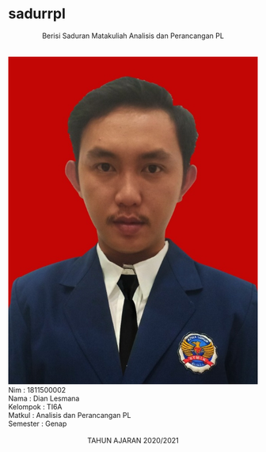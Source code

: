 # sadurrpl
<center>Berisi Saduran Matakuliah Analisis dan Perancangan PL</center><br>
<br>
<img src="1811500002.jpg">
<br>
<left>Nim      : 1811500002<br>
<left>Nama     : Dian Lesmana<br>
<left>Kelompok : TI6A<br>
<left>Matkul   : Analisis dan Perancangan PL<br>
<left>Semester : Genap<br>
<br>
<center>TAHUN AJARAN 2020/2021
